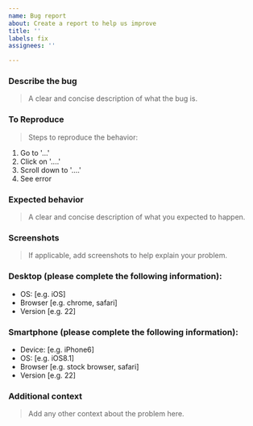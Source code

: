 ```yaml
---
name: Bug report
about: Create a report to help us improve
title: ''
labels: fix
assignees: ''

---
```


### Describe the bug
> A clear and concise description of what the bug is.

### To Reproduce
> Steps to reproduce the behavior:
1. Go to '...'
2. Click on '....'
3. Scroll down to '....'
4. See error

### Expected behavior
> A clear and concise description of what you expected to happen.

### Screenshots
> If applicable, add screenshots to help explain your problem.

### Desktop (please complete the following information):
 - OS: [e.g. iOS]
 - Browser [e.g. chrome, safari]
 - Version [e.g. 22]

### Smartphone (please complete the following information):
 - Device: [e.g. iPhone6]
 - OS: [e.g. iOS8.1]
 - Browser [e.g. stock browser, safari]
 - Version [e.g. 22]

### Additional context
> Add any other context about the problem here.
